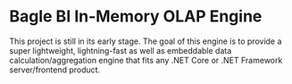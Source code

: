 # Bagle BI In-Memory OLAP Engine

This project is still in its early stage. The goal of this engine is to provide a super lightweight, lightning-fast as well as embeddable data calculation/aggregation engine that fits any .NET Core or .NET Framework server/frontend product.